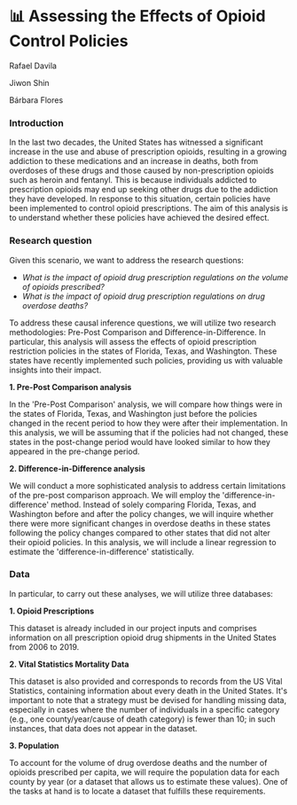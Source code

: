 # 📊 Assessing the Effects of Opioid Control Policies

Rafael Davila 

Jiwon Shin 

Bárbara Flores

### Introduction

In the last two decades, the United States has witnessed a significant increase in the use and abuse of prescription opioids, resulting in a growing addiction to these medications and an increase in deaths, both from overdoses of these drugs and those caused by non-prescription opioids such as heroin and fentanyl. This is because individuals addicted to prescription opioids may end up seeking other drugs due to the addiction they have developed. In response to this situation, certain policies have been implemented to control opioid prescriptions. The aim of this analysis is to understand whether these policies have achieved the desired effect.


### Research question
Given this scenario, we want to address the research questions:

- *What is the impact of opioid drug prescription regulations on the volume of opioids prescribed?*
- *What is the impact of opioid drug prescription regulations on drug overdose deaths?*


To address these causal inference questions, we will utilize two research methodologies: Pre-Post Comparison and Difference-in-Difference. In particular, this analysis will assess the effects of opioid prescription restriction policies in the states of Florida, Texas, and Washington. These states have recently implemented such policies, providing us with valuable insights into their impact.


**1. Pre-Post Comparison analysis**

In the 'Pre-Post Comparison' analysis, we will compare how things were in the states of Florida, Texas, and Washington just before the policies changed in the recent period to how they were after their implementation. In this analysis, we will be assuming that if the policies had not changed, these states in the post-change period would have looked similar to how they appeared in the pre-change period.


**2. Difference-in-Difference analysis**

We will conduct a more sophisticated analysis to address certain limitations of the pre-post comparison approach. We will employ the 'difference-in-difference' method. Instead of solely comparing Florida, Texas, and Washington before and after the policy changes, we will inquire whether there were more significant changes in overdose deaths in these states following the policy changes compared to other states that did not alter their opioid policies. In this analysis, we will include a linear regression to estimate the 'difference-in-difference' statistically. 


### Data

In particular, to carry out these analyses, we will utilize three databases:

**1. Opioid Prescriptions** 

This dataset is already included in our project inputs and comprises information on all prescription opioid drug shipments in the United States from 2006 to 2019.

**2. Vital Statistics Mortality Data**

This dataset is also provided and corresponds to records from the US Vital Statistics, containing information about every death in the United States. It's important to note that a strategy must be devised for handling missing data, especially in cases where the number of individuals in a specific category (e.g., one county/year/cause of death category) is fewer than 10; in such instances, that data does not appear in the dataset.

**3. Population** 

To account for the volume of drug overdose deaths and the number of opioids prescribed per capita, we will require the population data for each county by year (or a dataset that allows us to estimate these values). One of the tasks at hand is to locate a dataset that fulfills these requirements.


